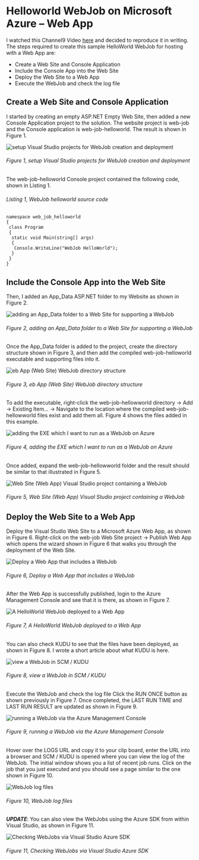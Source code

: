 # Helloworld WebJob on Microsoft Azure – Web App

I watched this Channel9 Video [here][LINK1] and decided to reproduce it in writing.  The steps required to create this sample HelloWorld WebJob for hosting with a Web App are:

+ Create a Web Site and Console Application
+ Include the Console App into the Web Site
+ Deploy the Web Site to a Web App
+ Execute the WebJob and check the log file

## Create a Web Site and Console Application

I started by creating an empty ASP.NET Empty Web Site, then added a new Console Application project to the solution.  The website project is web-job and the Console application is web-job-helloworld.  The result is shown in Figure 1.

![setup Visual Studio projects for WebJob creation and deployment][FIGURE1]
###### Figure 1, setup Visual Studio projects for WebJob creation and deployment

The web-job-helloworld Console project contained the following code, shown in Listing 1.

###### Listing 1, WebJob helloworld source code

```
namespace web_job_helloworld
{
 class Program
 {
  static void Main(string[] args)
  {
   Console.WriteLine("WebJob HelloWorld");
  }
 }
}
```

## Include the Console App into the Web Site

Then, I added an App_Data ASP.NET folder to my Website as shown in Figure 2.

![adding an App_Data folder to a Web Site for supporting a WebJob][FIGURE2]
###### Figure 2, adding an App_Data folder to a Web Site for supporting a WebJob

Once the App_Data folder is added to the project, create the directory structure shown in Figure 3, and then add the compiled web-job-helloworld executable and supporting files into it.

![eb App (Web Site) WebJob directory structure][FIGURE3]
###### Figure 3, eb App (Web Site) WebJob directory structure

To add the executable, right-click the web-job-hellowworld directory -> Add -> Existing Item… -> Navigate to the location where the compiled web-job-hellowworld files exist and add them all.  Figure 4 shows the files added in this example.

![adding the EXE which I want to run as a WebJob on Azure][FIGURE4]
###### Figure 4, adding the EXE which I want to run as a WebJob on Azure

Once added, expand the web-job-hellowworld folder and the result should be similar to that illustrated in Figure 5.

![Web Site (Web App) Visual Studio project containing a WebJob][FIGURE5]
###### Figure 5, Web Site (Web App) Visual Studio project containing a WebJob

## Deploy the Web Site to a Web App

Deploy the Visual Studio Web Site to a Microsoft Azure Web App, as shown in Figure 6.  Right-click on the web-job Web Site project -> Publish Web App which opens the wizard shown in Figure 6 that walks you through the deployment of the Web Site.

![Deploy a Web App that includes a WebJob][FIGURE6]
###### Figure 6, Deploy a Web App that includes a WebJob

After the Web App is successfully published, login to the Azure Management Console and see that it is there, as shown in Figure 7.

![A HelloWorld WebJob deployed to a Web App][FIGURE7]
###### Figure 7, A HelloWorld WebJob deployed to a Web App

You can also check KUDU to see that the files have been deployed, as shown in Figure 8.  I wrote a short article about what KUDU is here.

![view a WebJob in SCM / KUDU][FIGURE8]
###### Figure 8, view a WebJob in SCM / KUDU

Execute the WebJob and check the log file
Click the RUN ONCE button as shown previously in Figure 7.  Once completed, the LAST RUN TIME and LAST RUN RESULT are updated as shown in Figure 9.

![running a WebJob via the Azure Management Console][FIGURE9]
###### Figure 9, running a WebJob via the Azure Management Console

Hover over the LOGS URL and copy it to your clip board, enter the URL into a browser and SCM / KUDU is opened where you can view the log of the WebJob.  The initial window shows you a list of recent job runs.  Click on the job that you just executed and you should see a page similar to the one shown in Figure 10.

![WebJob log files][FIGURE10]
###### Figure 10, WebJob log files

***UPDATE***: You can also view the WebJobs using the Azure SDK from within Visual Studio, as shown in Figure 11.

![Checking WebJobs via Visual Studio Azure SDK][FIGURE11]
###### Figure 11, Checking WebJobs via Visual Studio Azure SDK


[FIGURE1]: ../images/2015/msdn-0516.png "Figure 1, setup Visual Studio projects for WebJob creation and deployment"
[FIGURE2]: ../images/2015/msdn-0517.png "Figure 2, adding an App_Data folder to a Web Site for supporting a WebJob"
[FIGURE3]: ../images/2015/msdn-0518.png "Figure 3, eb App (Web Site) WebJob directory structure"
[FIGURE4]: ../images/2015/msdn-0519.png "Figure 4, adding the EXE which I want to run as a WebJob on Azure"
[FIGURE5]: ../images/2015/msdn-0520.png "Figure 5, Web Site (Web App) Visual Studio project containing a WebJob"
[FIGURE6]: ../images/2015/msdn-0521.png "Figure 6, Deploy a Web App that includes a WebJob"
[FIGURE7]: ../images/2015/msdn-0522.png "Figure 7, A HelloWorld WebJob deployed to a Web App"
[FIGURE8]: ../images/2015/msdn-0523.png "Figure 8, view a WebJob in SCM / KUDU"
[FIGURE9]: ../images/2015/msdn-0524.png "Figure 9, MSrunning a WebJob via the Azure Management ConsoleN"
[FIGURE10]: ../images/2015/msdn-0525.png "Figure 10, WebJob log files"
[FIGURE11]: ../images/2015/msdn-0526.png "Figure 11, Checking WebJobs via Visual Studio Azure SDK"

[link1]: https://channel9.msdn.com/Shows/Azure-Friday/Azure-WebJobs-103-Programming-WebJobs-in-NET-with-Pranav-Rastogi
